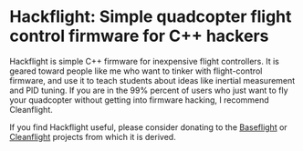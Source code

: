 # Hackflight: Simple quadcopter flight control firmware for C++ hackers

Hackflight is simple C++ firmware for inexpensive flight controllers.  It is geared toward people like me who want to 
tinker with flight-control firmware, and use it to teach students about ideas like inertial measurement 
and PID tuning.  If you are in the 99% percent of users who just want to fly your quadcopter without getting
into firmware hacking, I recommend Cleanflight.

If you find Hackflight useful, please consider donating
to the [Baseflight](https://goo.gl/3tyFhz) or 
[Cleanflight](https://www.paypal.com/cgi-bin/webscr?cmd=_s-xclick&hosted_button_id=TSQKVT6UYKGL6)
projects from which it is derived.


